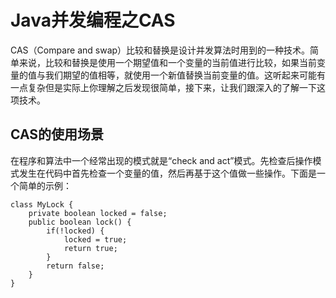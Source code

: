 # Java并发编程之CAS

CAS（Compare and swap）比较和替换是设计并发算法时用到的一种技术。简单来说，比较和替换是使用一个期望值和一个变量的当前值进行比较，如果当前变量的值与我们期望的值相等，就使用一个新值替换当前变量的值。这听起来可能有一点复杂但是实际上你理解之后发现很简单，接下来，让我们跟深入的了解一下这项技术。


## CAS的使用场景
在程序和算法中一个经常出现的模式就是“check and act”模式。先检查后操作模式发生在代码中首先检查一个变量的值，然后再基于这个值做一些操作。下面是一个简单的示例：


```
class MyLock {
    private boolean locked = false;
    public boolean lock() {
        if(!locked) {
            locked = true;
            return true;
        }
        return false;
    }
}

```






